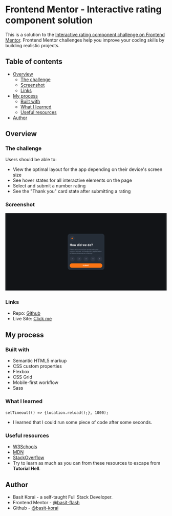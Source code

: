 # Frontend Mentor - Interactive rating component solution

This is a solution to the [Interactive rating component challenge on Frontend Mentor](https://www.frontendmentor.io/challenges/interactive-rating-component-koxpeBUmI). Frontend Mentor challenges help you improve your coding skills by building realistic projects.

## Table of contents

- [Overview](#overview)
  - [The challenge](#the-challenge)
  - [Screenshot](#screenshot)
  - [Links](#links)
- [My process](#my-process)
  - [Built with](#built-with)
  - [What I learned](#what-i-learned)
  - [Useful resources](#useful-resources)
- [Author](#author)

## Overview

### The challenge

Users should be able to:

- View the optimal layout for the app depending on their device's screen size
- See hover states for all interactive elements on the page
- Select and submit a number rating
- See the "Thank you" card state after submitting a rating

### Screenshot

![](./screenshot.png)

### Links

- Repo: [Github](https://github.com/basit-korai/feedback)
- Live Site: [Click me](https://basit-korai.github.io/feedback/)

## My process

### Built with

- Semantic HTML5 markup
- CSS custom properties
- Flexbox
- CSS Grid
- Mobile-first workflow
- Sass


### What I learned
``` setTimeout(() => {location.reload();}, 1000); ```

- I learned that I could run some piece of code after some seconds.
      
### Useful resources
- [W3Schools](https://www.w3schools.com/)
- [MDN](https://developer.mozilla.org/en-US/)
- [StackOverflow](https://stackoverflow.com)
- Try to learn as much as you can from these resources to escape from **Tutorial Hell**.

## Author
- Basit Korai - a self-taught Full Stack Developer.
- Frontend Mentor - [@basit-flash](https://www.frontendmentor.io/profile/basit-flash)
- Github - [@basit-korai](https://github.com/basit-korai)